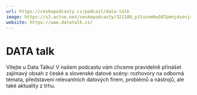 ```yaml
---
url: https://ceskepodcasty.cz/podcast/data-talk
image: https://s3.actve.net/ceskepodcasty/321180_p1tusomhw587pmnj4sovjxmoopqk_29d6ee068d.jpeg
website: https://www.datatalk.cz/
---
```


# DATA talk

Vítejte u Data Talku! V našem podcastu vám chceme pravidelně
přinášet zajímavý obsah z české a slovenské datové scény: rozhovory
na odborná témata, představení relevantních datových firem, problémů a
nástrojů, ale také aktuality z trhu.
